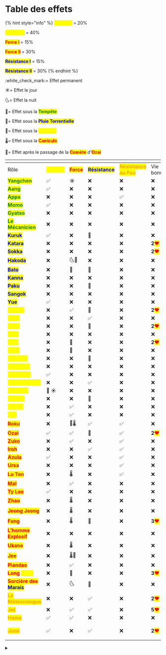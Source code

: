 # Table des effets

{% hint style="info" %}
<mark style="color:yellow;">**Vitesse I**</mark> = 20%

<mark style="color:yellow;">**Vitesse II**</mark> = 40%

<mark style="color:red;">**Force I**</mark> = 15%

<mark style="color:red;">**Force II**</mark> = 30%

<mark style="color:blue;">**Résistance I**</mark> = 15%

<mark style="color:blue;">**Résistance II**</mark> = 30%
{% endhint %}

:white\_check\_mark:= Effet permanent​&#x20;

:sunny:= Effet le jour​

🌜= Effet la nuit​

🍃= Effet sous la <mark style="color:green;">**Tempête​**</mark>

🌊= Effet sous la <mark style="color:blue;">**Pluie Torrentielle​**</mark>

🌽= Effet sous la <mark style="color:yellow;">**Moisson​**</mark>

:thermometer:= Effet sous la <mark style="color:red;">**Canicule​**</mark>

🌠= Effet après le passage de la <mark style="color:red;">**Comète**</mark> d'<mark style="color:red;">**Ozai**</mark>

<table data-header-hidden><thead><tr><th width="202"></th><th></th><th></th><th></th><th></th><th></th></tr></thead><tbody><tr><td>Rôle</td><td><mark style="color:yellow;"><strong>Vitesse</strong></mark></td><td><mark style="color:red;"><strong>Force</strong></mark></td><td><mark style="color:blue;"><strong>Résistance</strong></mark></td><td><mark style="color:orange;"><strong>Résistance au Feu</strong></mark></td><td>Vie bonus</td></tr><tr><td><mark style="color:green;"><strong>Yangchen</strong></mark></td><td>​✅​</td><td><span data-gb-custom-inline data-tag="emoji" data-code="2600">☀</span></td><td>​❌​</td><td>​❌​</td><td>​❌​</td></tr><tr><td><mark style="color:green;"><strong>Aang</strong></mark></td><td>​✅​</td><td>​❌​</td><td>​❌​</td><td>​❌​</td><td>​❌​</td></tr><tr><td><mark style="color:green;"><strong>Appa</strong></mark></td><td>​❌​</td><td>​❌​</td><td>​❌​</td><td>​✅​</td><td>​❌​</td></tr><tr><td><mark style="color:green;"><strong>Momo</strong></mark></td><td>​✅​</td><td>​❌​</td><td>​❌​</td><td>​❌​</td><td>​❌​</td></tr><tr><td><mark style="color:green;"><strong>Gyatso</strong></mark></td><td>​❌​</td><td>​❌​</td><td>​❌​</td><td>​❌​</td><td>​❌​</td></tr><tr><td><mark style="color:green;"><strong>Le Mécanicien</strong></mark></td><td>​❌​</td><td>​❌​</td><td>​❌​</td><td>​❌​</td><td>​❌​</td></tr><tr><td><mark style="color:blue;"><strong>Kuruk</strong></mark></td><td>​✅​</td><td>​❌​</td><td>​🌊​</td><td>​❌​</td><td>​❌​</td></tr><tr><td><mark style="color:blue;"><strong>Katara</strong></mark></td><td>​❌​</td><td>​❌​</td><td>​❌​</td><td>​❌​</td><td><strong>2</strong><mark style="color:red;">❤​</mark></td></tr><tr><td><mark style="color:blue;"><strong>Sokka</strong></mark></td><td>​❌​</td><td>​❌​</td><td>​❌​</td><td>​❌​</td><td><strong>2</strong><mark style="color:red;">❤​</mark></td></tr><tr><td><mark style="color:blue;"><strong>Hakoda</strong></mark></td><td>​❌​</td><td>​🌜​🌊​</td><td>​❌​</td><td>​❌​</td><td>​❌​</td></tr><tr><td><mark style="color:blue;"><strong>Bato</strong></mark></td><td>​❌​</td><td>​🌊​</td><td>​🌊​</td><td>​❌​</td><td>​❌​</td></tr><tr><td><mark style="color:blue;"><strong>Kanna</strong></mark></td><td>​❌​</td><td>​❌​</td><td>​❌​</td><td>​❌​</td><td>​❌​</td></tr><tr><td><mark style="color:blue;"><strong>Paku</strong></mark></td><td>​❌​</td><td>​❌​</td><td>​🌊​</td><td>​❌​</td><td>​❌​</td></tr><tr><td><mark style="color:blue;"><strong>Sangok</strong></mark></td><td>​❌​</td><td>​❌​</td><td>​❌​</td><td>​❌​</td><td>​❌​</td></tr><tr><td><mark style="color:blue;"><strong>Yue</strong></mark></td><td>​✅​</td><td>​❌​</td><td>​❌​</td><td>​❌​</td><td>​❌​</td></tr><tr><td><mark style="color:yellow;"><strong>Kyoshi</strong></mark></td><td>​❌​</td><td>​✅​</td><td>​🌽​</td><td>​❌​</td><td><strong>2</strong><mark style="color:red;">❤​</mark></td></tr><tr><td><mark style="color:yellow;"><strong>Toph</strong></mark></td><td>​❌​</td><td>​❌​</td><td>​✅​</td><td>​❌​</td><td>​❌​</td></tr><tr><td><mark style="color:yellow;"><strong>Bumi</strong></mark></td><td>​❌​</td><td>​❌​</td><td>​🌽​</td><td>​❌​</td><td><strong>2</strong><mark style="color:red;">❤​</mark></td></tr><tr><td><mark style="color:yellow;"><strong>Kuei</strong></mark></td><td>​❌​</td><td>​❌​</td><td>​❌​</td><td>​❌​</td><td>​❌​</td></tr><tr><td><mark style="color:yellow;"><strong>Suki</strong></mark></td><td>​❌​</td><td>​🌽​</td><td>​❌​</td><td>​❌​</td><td><strong>2</strong><mark style="color:red;">❤</mark>​</td></tr><tr><td><mark style="color:yellow;"><strong>Haru</strong></mark></td><td>​❌​</td><td>​🌽​</td><td>​❌​</td><td>​❌​</td><td>​❌​</td></tr><tr><td><mark style="color:yellow;"><strong>Thyroux</strong></mark></td><td>​❌​</td><td>​❌​</td><td>​🌽​</td><td>​❌​</td><td>​❌​</td></tr><tr><td><mark style="color:yellow;"><strong>Pesticide</strong></mark></td><td>​❌​</td><td>​❌​</td><td>​❌​</td><td>​❌​</td><td>​❌​</td></tr><tr><td><mark style="color:yellow;"><strong>La Flèche</strong></mark></td><td>​✅​</td><td>​❌​</td><td>​❌​</td><td>​❌​</td><td>​❌​</td></tr><tr><td><mark style="color:yellow;"><strong>Demi-Portion</strong></mark></td><td>​❌​</td><td>​❌​</td><td>​✅​</td><td>​❌​</td><td>​❌​</td></tr><tr><td><mark style="color:yellow;"><strong>Vanneur</strong></mark></td><td>​​🌽 <span data-gb-custom-inline data-tag="emoji" data-code="2600">☀</span>​</td><td>​❌​</td><td>​❌​</td><td>​❌​</td><td>​❌​</td></tr><tr><td><mark style="color:yellow;"><strong>Le Duc</strong></mark></td><td>​❌​</td><td>​❌​</td><td>​🌽​</td><td>​❌​</td><td>​❌​</td></tr><tr><td><mark style="color:yellow;"><strong>Poppy</strong></mark></td><td>​❌​</td><td>​✅​</td><td>​❌​</td><td>​❌​</td><td>​❌​</td></tr><tr><td><mark style="color:yellow;"><strong>Lao</strong></mark></td><td>​❌​</td><td>​✅​</td><td>​❌​</td><td>​❌​</td><td>​❌​</td></tr><tr><td><mark style="color:red;"><strong>Roku</strong></mark></td><td>​❌​</td><td>🌠<span data-gb-custom-inline data-tag="emoji" data-code="1f321">🌡</span>​</td><td>​✅​</td><td>​✅​</td><td>​❌​</td></tr><tr><td><mark style="color:red;"><strong>Ozai</strong></mark></td><td>​✅​</td><td>​✅​</td><td>​🌠​</td><td>​✅​</td><td><strong>2</strong><mark style="color:red;">❤​</mark></td></tr><tr><td><mark style="color:red;"><strong>Zuko</strong></mark></td><td>​❌​</td><td>​✅​</td><td>​❌​</td><td>​✅​</td><td>​❌​</td></tr><tr><td><mark style="color:red;"><strong>Iroh</strong></mark></td><td>​❌​</td><td>​❌​</td><td>​✅​</td><td>​✅​</td><td>​❌​</td></tr><tr><td><mark style="color:red;"><strong>Azula</strong></mark></td><td>​✅​</td><td>​❌​</td><td>​❌​</td><td>​✅​</td><td>​❌​</td></tr><tr><td><mark style="color:red;"><strong>Ursa</strong></mark></td><td>​❌​</td><td>​❌​</td><td>​❌​</td><td>​✅​</td><td>​❌​</td></tr><tr><td><mark style="color:red;"><strong>Lu Ten</strong></mark></td><td>​❌​</td><td><span data-gb-custom-inline data-tag="emoji" data-code="1f321">🌡</span></td><td>​❌​</td><td>​✅​</td><td>​❌​</td></tr><tr><td><mark style="color:red;"><strong>Maï</strong></mark></td><td>​❌​</td><td>​✅​</td><td>​❌​</td><td>​❌​</td><td>​❌​</td></tr><tr><td><mark style="color:red;"><strong>Ty Lee</strong></mark></td><td>​✅​</td><td>​❌​</td><td>​❌​</td><td>​❌​</td><td>​❌​</td></tr><tr><td><mark style="color:red;"><strong>Zhao</strong></mark></td><td>​❌​</td><td><span data-gb-custom-inline data-tag="emoji" data-code="1f321">🌡</span></td><td>​❌​</td><td>​❌​</td><td>​❌​</td></tr><tr><td><mark style="color:red;"><strong>Jeong Jeong</strong></mark></td><td>​❌​</td><td><span data-gb-custom-inline data-tag="emoji" data-code="1f321">🌡</span></td><td>​❌​</td><td>​❌​</td><td>​❌​</td></tr><tr><td><mark style="color:red;"><strong>Fang</strong></mark></td><td>​❌​</td><td><span data-gb-custom-inline data-tag="emoji" data-code="1f321">🌡</span></td><td>​🌠​</td><td>​❌​</td><td><strong>3</strong><mark style="color:red;">❤​</mark></td></tr><tr><td><mark style="color:red;"><strong>L'homme Explosif</strong></mark></td><td>​❌​</td><td>​❌​</td><td>​❌​</td><td>​❌​</td><td>​❌​</td></tr><tr><td><mark style="color:red;"><strong>Ukano</strong></mark></td><td>​❌​</td><td>​<span data-gb-custom-inline data-tag="emoji" data-code="1f321">🌡</span></td><td>​❌​</td><td>​❌​</td><td>​❌​</td></tr><tr><td><mark style="color:red;"><strong>Jee</strong></mark></td><td>​❌​</td><td><span data-gb-custom-inline data-tag="emoji" data-code="1f321">🌡</span>​🌠​</td><td>​❌​</td><td>​❌​</td><td>​❌​</td></tr><tr><td><mark style="color:red;"><strong>Piandao</strong></mark></td><td>​❌​</td><td>​✅​</td><td>​❌​</td><td>​❌​</td><td>​❌​</td></tr><tr><td><mark style="color:red;"><strong>Long</strong></mark><strong> </strong><mark style="color:yellow;"><strong>Feng</strong></mark></td><td>​❌​</td><td>​🌽​</td><td>​❌​</td><td>​❌​</td><td><strong>3</strong><mark style="color:red;">❤​</mark></td></tr><tr><td><mark style="color:red;"><strong>Sorcière des</strong></mark><strong> </strong><mark style="color:blue;"><strong>Marais</strong></mark></td><td>​❌​</td><td>​🌜​</td><td>​🌊​</td><td>​❌​</td><td>​❌​</td></tr><tr><td><mark style="color:orange;"><strong>Le Météorologue</strong></mark></td><td>​❌​</td><td>​❌​</td><td>​✅​</td><td>​❌​</td><td><strong>2</strong><mark style="color:red;">❤​</mark></td></tr><tr><td><mark style="color:orange;"><strong>Jet</strong></mark></td><td>​❌​</td><td>​✅​</td><td>​✅​</td><td>​❌​</td><td><strong>5</strong><mark style="color:red;">❤​</mark></td></tr><tr><td><mark style="color:orange;"><strong>Hama</strong></mark></td><td>​✅​</td><td>​✅​</td><td>​❌​</td><td>​❌​</td><td>​❌​</td></tr><tr><td><mark style="color:orange;"><strong>June</strong></mark></td><td>​✅​</td><td>​❌​</td><td>​✅​</td><td>​❌​</td><td><p></p><p><strong>2</strong><mark style="color:red;">❤</mark><br></p></td></tr></tbody></table>

<details>

<summary></summary>



</details>

